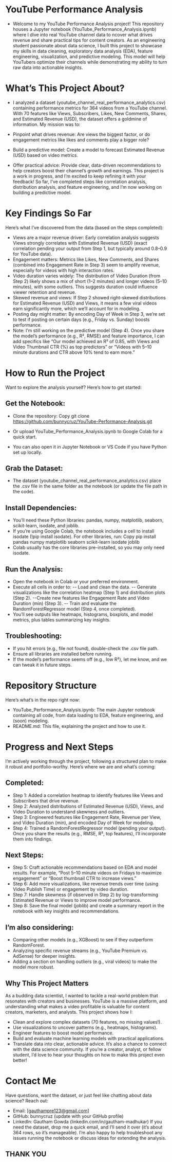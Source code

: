 # YouTube Performance Analysis
- Welcome to my YouTube Performance Analysis project! This repository houses a Jupyter notebook (YouTube_Performance_Analysis.ipynb) where I dive into real YouTube channel data to ncover what drives revenue and share practical tips for content creators. As an engineering student passionate about data science, I built this project to showcase my skills in data cleaning, exploratory data analysis (EDA), feature engineering, visualization, and predictive modeling. This model will help YouTubers optimize their channels while demonstrating my ability to turn raw data into actionable insights.

# What’s This Project About?
- I analyzed a dataset (youtube_channel_real_performance_analytics.csv) containing performance metrics for 364 videos from a YouTube channel. With 70 features like Views, Subscribers, Likes, New Comments, Shares, and Estimated Revenue (USD), the dataset offers a goldmine of information. My mission was to:

- Pinpoint what drives revenue: Are views the biggest factor, or do engagement metrics like likes and comments play a bigger role?
- Build a predictive model: Create a model to forecast Estimated Revenue (USD) based on video metrics.
- Offer practical advice: Provide clear, data-driven recommendations to help creators boost their channel’s growth and earnings.
This project is a work in progress, and I’m excited to keep refining it with your feedback! So far, I’ve completed steps like correlation analysis, distribution analysis, and feature engineering, and I’m now working on building a predictive model.

# Key Findings So Far
Here’s what I’ve discovered from the data (based on the steps completed):

- Views are a major revenue driver: Early correlation analysis suggests Views strongly correlates with Estimated Revenue (USD) (exact correlation pending your output from Step 1, but typically around 0.8–0.9 for YouTube data).
- Engagement matters: Metrics like Likes, New Comments, and Shares (combined into Engagement Rate in Step 3) seem to amplify revenue, especially for videos with high interaction rates.
- Video duration varies widely: The distribution of Video Duration (from Step 2) likely shows a mix of short (1–2 minutes) and longer videos (5–10 minutes), with some outliers. This suggests duration could influence viewer retention and revenue.
- Skewed revenue and views: If Step 2 showed right-skewed distributions for Estimated Revenue (USD) and Views, it means a few viral videos earn significantly more, which we’ll account for in modeling.
- Posting day might matter: By encoding Day of Week in Step 3, we’re set to test if posting on certain days (e.g., Friday vs. Sunday) boosts performance.
- Note: I’m still working on the predictive model (Step 4). Once you share the model’s performance (e.g., R², RMSE) and feature importance, I can add specifics like “Our model achieved an R² of 0.85, with Views and Video Thumbnail CTR (%) as top predictors” or “Videos with 5–10 minute durations and CTR above 10% tend to earn more.”

# How to Run the Project
Want to explore the analysis yourself? Here’s how to get started:

## Get the Notebook:
- Clone the repository:
Copy
git clone https://github.com/bunnycruz/YouTube-Performance-Analysis.git

- Or upload YouTube_Performance_Analysis.ipynb to Google Colab for a quick start.
- You can also open it in Jupyter Notebook or VS Code if you have Python set up locally.

## Grab the Dataset:
- The dataset (youtube_channel_real_performance_analytics.csv)  place the .csv file in the same folder as the notebook (or update the file path in the code).

## Install Dependencies:
- You’ll need these Python libraries: pandas, numpy, matplotlib, seaborn, scikit-learn, isodate, and joblib.
- If you’re using Google Colab, the notebook includes a cell to install isodate (!pip install isodate). For other libraries, run:
Copy
pip install pandas numpy matplotlib seaborn scikit-learn isodate joblib
- Colab usually has the core libraries pre-installed, so you may only need isodate.
## Run the Analysis:
- Open the notebook in Colab or your preferred environment.
- Execute all cells in order to:
-- Load and clean the data.
-- Generate visualizations like the correlation heatmap (Step 1) and distribution plots (Step 2).
--Create new features like Engagement Rate and Video Duration (min) (Step 3).
-- Train and evaluate the RandomForestRegressor model (Step 4, once completed).
- You’ll see outputs like heatmaps, histograms, boxplots, and model metrics, plus tables summarizing key insights.
##  Troubleshooting:
- If you hit errors (e.g., file not found), double-check the .csv file path.
- Ensure all libraries are installed before running.
- If the model’s performance seems off (e.g., low R²), let me know, and we can tweak it in future steps.


# Repository Structure
Here’s what’s in the repo right now:

- YouTube_Performance_Analysis.ipynb: The main Jupyter notebook containing all code, from data loading to EDA, feature engineering, and (soon) modeling.
- README.md: This file, explaining the project and how to use it.

# Progress and Next Steps
I’m actively working through the project, following a structured plan to make it robust and portfolio-worthy. Here’s where we are and what’s coming:

## Completed:
- Step 1: Added a correlation heatmap to identify features like Views and Subscribers that drive revenue.
- Step 2: Analyzed distributions of Estimated Revenue (USD), Views, and Video Duration to understand skewness and outliers.
- Step 3: Engineered features like Engagement Rate, Revenue per View, and Video Duration (min), and encoded Day of Week for modeling.
- Step 4: Trained a RandomForestRegressor model (pending your output). Once you share the results (e.g., RMSE, R², top features), I’ll incorporate them into findings.
## Next Steps:
- Step 5: Craft actionable recommendations based on EDA and model results. For example, “Post 5–10 minute videos on Fridays to maximize engagement” or “Boost thumbnail CTR to increase views.”
- Step 6: Add more visualizations, like revenue trends over time (using Video Publish Time) or engagement by video duration.
- Step 7: Handle skewness (if observed in Step 2) by log-transforming Estimated Revenue or Views to improve model performance.
- Step 8: Save the final model (joblib) and create a summary report in the notebook with key insights and recommendations.
## I’m also considering:
- Comparing other models (e.g., XGBoost) to see if they outperform RandomForest.
- Analyzing specific revenue streams (e.g., YouTube Premium vs. AdSense) for deeper insights.
- Adding a section on handling outliers (e.g., viral videos) to make the model more robust.
## Why This Project Matters
As a budding data scientist, I wanted to tackle a real-world problem that resonates with creators and businesses. YouTube is a massive platform, and understanding what makes a video profitable is valuable for content creators, marketers, and analysts. This project shows how I:
- Clean and explore complex datasets (70 features, no missing values!).
- Use visualizations to uncover patterns (e.g., heatmaps, histograms).
- Engineer features to boost model performance.
- Build and evaluate machine learning models with practical applications.
- Translate data into clear, actionable advice.
It’s also a chance to connect with the data science community. If you’re a creator, analyst, or fellow student, I’d love to hear your thoughts on how to make this project even better!

# Contact Me
Have questions, want the dataset, or just feel like chatting about data science? Reach out:
- Email: [gauthampre123@gmail.com] 
- GitHub: bunnycruz (update with your GitHub profile)
- LinkedIn: Gautham Gowda (linkedin.com/in/gautham-madhukar)
If you need the dataset, drop me a quick email, and I’ll send it over (it’s about 364 rows, so it’s manageable). I’m also happy to help troubleshoot any issues running the notebook or discuss ideas for extending the analysis.

## THANK YOU
